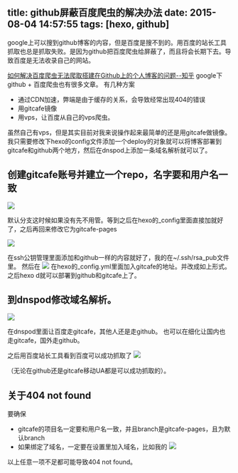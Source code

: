 title: github屏蔽百度爬虫的解决办法
date: 2015-08-04 14:57:55
tags: [hexo, github]
---

google上可以搜到github博客的内容，但是百度是搜不到的。用百度的站长工具抓取也总是抓取失败。是因为github把百度爬虫给屏蔽了，而且将会长期下去。导致百度是无法收录自己的网站。
<!--more-->
[如何解决百度爬虫无法爬取搭建在Github上的个人博客的问题--知乎](http://www.zhihu.com/question/30898326)
google下github + 百度爬虫也有很多文章。
有几种方案 
  * 通过CDN加速，弊端是由于缓存的关系，会导致经常出现404的错误
  * 用gitcafe镜像
  * 用vps，让百度从自己的vps爬虫。
 
虽然自己有vps，但是其实目前对我来说操作起来最简单的还是用gitcafe做镜像。我只需要修改下hexo的config文件添加一个deploy的对象就可以将博客部署到gitcafe和github两个地方，然后在dnspod上添加一条域名解析就可以了。

## 创建gitcafe账号并建立一个repo，名字要和用户名一致
![](/img/gitcafe1.png)

默认分支这时候如果没有先不用管。等到之后在hexo的_config里面直接加就好了，之后再回来修改它为gitcafe-pages

![](/img/gitcafe2.png)

在ssh公钥管理里面添加和github一样的内容就好了，我的在~/.ssh/rsa_pub文件里。
然后在
![](/img/gitcafe3.png)
在hexo的_config.yml里面加入gitcafe的地址。并改成如上形式。之后hexo d就可以部署到github和gitcafe上了。

## 到dnspod修改域名解析。
![](/img/gitcafe4.png)

在dnspod里面让百度走gitcafe，其他人还是走github。 也可以在细化让国内也走gitcafe，国外走github。

之后用百度站长工具看到百度可以成功抓取了
![](/img/gitcafe5.png)

（无论在github还是gitcafe移动UA都是可以成功抓取的）。

## 关于404 not found

要确保
 * gitcafe的项目名一定要和用户名一致，并且branch是gitcafe-pages，且为默认branch
 * 如果绑定了域名，一定要在设置里加入域名，比如我的
![](/img/gitcafe6.png)

以上任意一项不足都可能导致404 not found。
